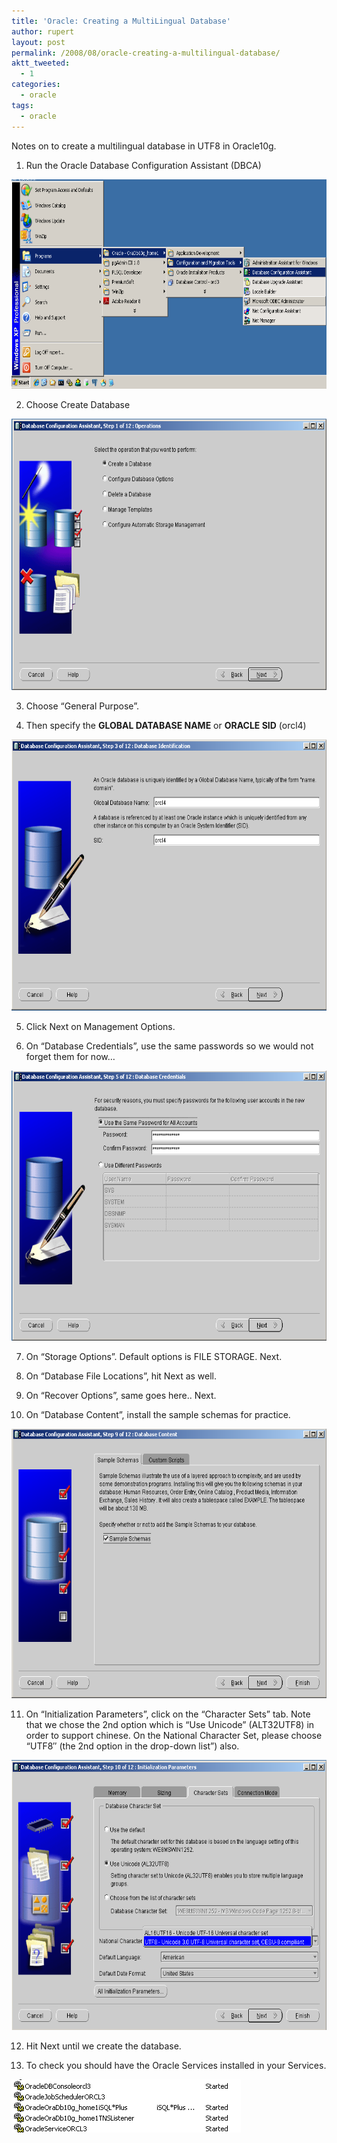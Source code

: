 ```yaml
---
title: 'Oracle: Creating a MultiLingual Database'
author: rupert
layout: post
permalink: /2008/08/oracle-creating-a-multilingual-database/
aktt_tweeted:
  - 1
categories:
  - oracle
tags:
  - oracle
---
```

Notes on to create a multilingual database in UTF8 in Oracle10g.

1. Run the Oracle Database Configuration Assistant (DBCA)

<img src="/images/2008/08/picture-2.png" alt="Picture 2.png" border="0" width="600" height="335" />

2. Choose Create Database

<img src="/images/2008/08/picture-3.png" alt="Picture 3.png" border="0" width="656" height="434" />

3. Choose &#8220;General Purpose&#8221;. 

4. Then specify the **GLOBAL DATABASE NAME** or **ORACLE SID** (orcl4)

<img src="/images/2008/08/picture-5.png" alt="Picture 5.png" border="0" width="652" height="434" />

5. Click Next on Management Options.

6. On &#8220;Database Credentials&#8221;, use the same passwords so we would not forget them for now&#8230;

<img src="/images/2008/08/picture-7.png" alt="Picture 7.png" border="0" width="655" height="432" />

7. On &#8220;Storage Options&#8221;. Default options is FILE STORAGE. Next.

8. On &#8220;Database File Locations&#8221;, hit Next as well.

9. On &#8220;Recover Options&#8221;, same goes here.. Next.

10. On &#8220;Database Content&#8221;, install the sample schemas for practice.  
<img src="/images/2008/08/picture-111.png" alt="Picture 11.png" border="0" width="653" height="431" />

11. On &#8220;Initialization Parameters&#8221;, click on the &#8220;Character Sets&#8221; tab. Note that we chose the 2nd option which is &#8220;Use Unicode&#8221; (ALT32UTF8) in order to support chinese. On the National Character Set, please choose &#8220;UTF8&#8243; (the 2nd option in the drop-down list&#8221;) also.

<img src="/images/2008/08/picture-12.png" alt="Picture 12.png" border="0" width="652" height="432" /> 

12. Hit Next until we create the database.

13. To check you should have the Oracle Services installed in your Services.

<img src="/images/2008/08/picture-14.png" alt="Picture 14.png" border="0" width="367" height="85" />